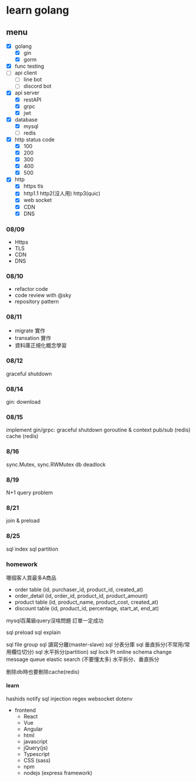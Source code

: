 # learn golang

## menu

- [x] golang
    - [x] gin
    - [x] gorm
- [x] func testing
- [ ] api client
    - [ ] line bot
    - [ ] discord bot
- [x] api server
    - [x] restAPI
    - [x] grpc
    - [x] jwt
- [x] database
    - [x] mysql
    - [ ] redis
- [x] http status code
    - [x] 100
    - [x] 200
    - [x] 300
    - [x] 400
    - [x] 500
- [x] http 
    - [x] https tls
    - [x] http1.1 http2(沒人用) http3(quic)
    - [x] web socket
    - [x] CDN
    - [x] DNS

### 08/09

- Https
- TLS
- CDN
- DNS

### 08/10

- refactor code
- code review with @sky
- repository pattern

### 08/11

- migrate 實作
- transation 實作
- 資料庫正規化概念學習

### 08/12
graceful shutdown

### 08/14
gin: download

### 08/15
implement gin/grpc: graceful shutdown
goroutine & context
pub/sub (redis)
cache (redis)

### 8/16
sync.Mutex, sync.RWMutex
db deadlock

### 8/19
N+1 query problem

### 8/21
join & preload

### 8/25
sql index
sql partition

### homework

哪個客人買最多A商品
- order table (id, purchaser_id, product_id, created_at)
- order_detail (id, order_id, product_id, product_amount)
- product table (id, product_name, product_cost, created_at)
- discount table (id, product_id, percentage, start_at, end_at)

mysql百萬級query沒啥問題
訂單一定成功

sql preload
sql explain

sql file group
sql 讀寫分離(master-slave)
sql 分表分庫
sql 垂直拆分(不常用/常用欄位切分)
sql 水平拆分(partition)
sql lock
Pt online schema change
message queue
elastic search (不要懂太多)
水平拆分、垂直拆分

刪除db時也要刪除cache(redis)

#### learn

hashids
notify
sql injection
regex
websocket
dotenv

- frontend
    - React
    - Vue
    - Angular
    - html
    - javascript
    - jQuery(js)
    - Typescript
    - CSS (sass)
    - npm
    - nodejs (express framework)

